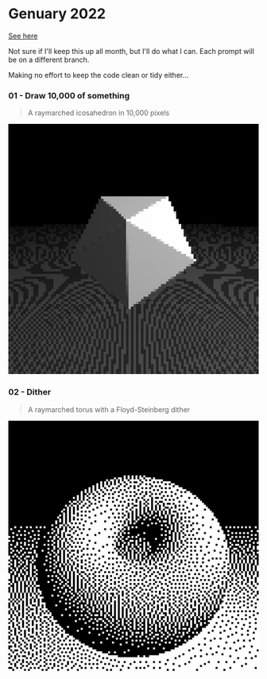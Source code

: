 # Genuary 2022

[See here](https://genuary.art/)

Not sure if I'll keep this up all month, but I'll do what I can. Each prompt will be on a different branch.

Making no effort to keep the code clean or tidy either...

### 01 - Draw 10,000 of something

> A raymarched icosahedron in 10,000 pixels

![01](./images/10000.png)

### 02 - Dither

> A raymarched torus with a Floyd-Steinberg dither

![02](./images/dither.png)
